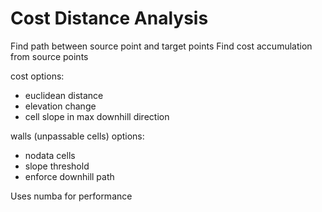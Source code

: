 # Cost Distance Analysis

Find path between source point and target points
Find cost accumulation from source points

cost options:
- euclidean distance
- elevation change
- cell slope in max downhill direction

walls (unpassable cells) options: 
- nodata cells
- slope threshold
- enforce downhill path

Uses numba for performance
